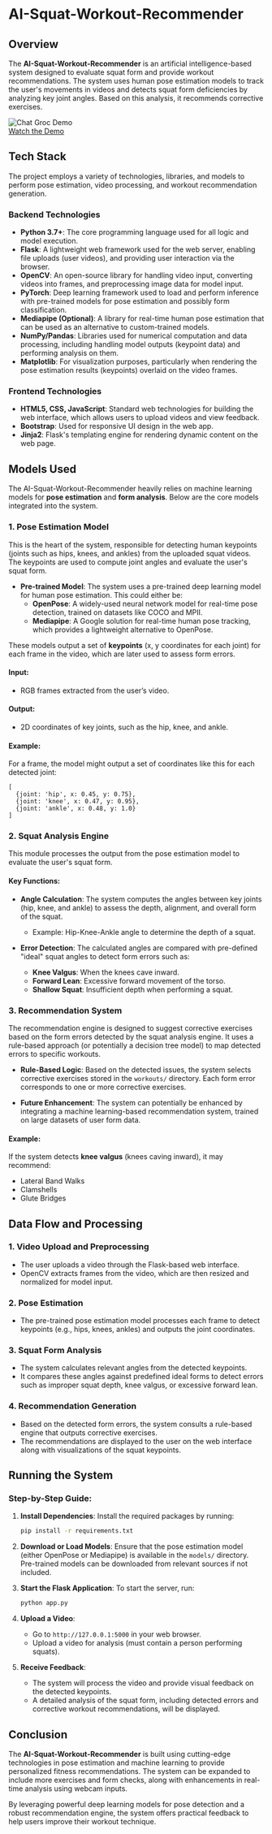 # AI-Squat-Workout-Recommender

## Overview

The **AI-Squat-Workout-Recommender** is an artificial intelligence-based system designed to evaluate squat form and provide workout recommendations. The system uses human pose estimation models to track the user's movements in videos and detects squat form deficiencies by analyzing key joint angles. Based on this analysis, it recommends corrective exercises.


![Chat Groc Demo](https://img.youtube.com/vi/RTCbG9Q8kmI/0.jpg)  
[Watch the Demo](https://www.youtube.com/watch?v=RTCbG9Q8kmI) 

## Tech Stack

The project employs a variety of technologies, libraries, and models to perform pose estimation, video processing, and workout recommendation generation.

### Backend Technologies

- **Python 3.7+**: The core programming language used for all logic and model execution.
- **Flask**: A lightweight web framework used for the web server, enabling file uploads (user videos), and providing user interaction via the browser.
- **OpenCV**: An open-source library for handling video input, converting videos into frames, and preprocessing image data for model input.
- **PyTorch**: Deep learning framework used to load and perform inference with pre-trained models for pose estimation and possibly form classification.
- **Mediapipe (Optional)**: A library for real-time human pose estimation that can be used as an alternative to custom-trained models.
- **NumPy/Pandas**: Libraries used for numerical computation and data processing, including handling model outputs (keypoint data) and performing analysis on them.
- **Matplotlib**: For visualization purposes, particularly when rendering the pose estimation results (keypoints) overlaid on the video frames.

### Frontend Technologies

- **HTML5, CSS, JavaScript**: Standard web technologies for building the web interface, which allows users to upload videos and view feedback.
- **Bootstrap**: Used for responsive UI design in the web app.
- **Jinja2**: Flask's templating engine for rendering dynamic content on the web page.

## Models Used

The AI-Squat-Workout-Recommender heavily relies on machine learning models for **pose estimation** and **form analysis**. Below are the core models integrated into the system.

### 1. **Pose Estimation Model**

This is the heart of the system, responsible for detecting human keypoints (joints such as hips, knees, and ankles) from the uploaded squat videos. The keypoints are used to compute joint angles and evaluate the user's squat form.

- **Pre-trained Model**: The system uses a pre-trained deep learning model for human pose estimation. This could either be:
  - **OpenPose**: A widely-used neural network model for real-time pose detection, trained on datasets like COCO and MPII.
  - **Mediapipe**: A Google solution for real-time human pose tracking, which provides a lightweight alternative to OpenPose.

These models output a set of **keypoints** (x, y coordinates for each joint) for each frame in the video, which are later used to assess form errors.

#### Input:
- RGB frames extracted from the user’s video.

#### Output:
- 2D coordinates of key joints, such as the hip, knee, and ankle.

#### Example:
For a frame, the model might output a set of coordinates like this for each detected joint:
```
[
  {joint: 'hip', x: 0.45, y: 0.75},
  {joint: 'knee', x: 0.47, y: 0.95},
  {joint: 'ankle', x: 0.48, y: 1.0}
]
```

### 2. **Squat Analysis Engine**

This module processes the output from the pose estimation model to evaluate the user's squat form.

#### Key Functions:
- **Angle Calculation**: The system computes the angles between key joints (hip, knee, and ankle) to assess the depth, alignment, and overall form of the squat.
  - Example: Hip-Knee-Ankle angle to determine the depth of a squat.
  
- **Error Detection**: The calculated angles are compared with pre-defined "ideal" squat angles to detect form errors such as:
  - **Knee Valgus**: When the knees cave inward.
  - **Forward Lean**: Excessive forward movement of the torso.
  - **Shallow Squat**: Insufficient depth when performing a squat.

### 3. **Recommendation System**

The recommendation engine is designed to suggest corrective exercises based on the form errors detected by the squat analysis engine. It uses a rule-based approach (or potentially a decision tree model) to map detected errors to specific workouts.

- **Rule-Based Logic**: Based on the detected issues, the system selects corrective exercises stored in the `workouts/` directory. Each form error corresponds to one or more corrective exercises.
  
- **Future Enhancement**: The system can potentially be enhanced by integrating a machine learning-based recommendation system, trained on large datasets of user form data.

#### Example:
If the system detects **knee valgus** (knees caving inward), it may recommend:
- Lateral Band Walks
- Clamshells
- Glute Bridges

## Data Flow and Processing

### 1. Video Upload and Preprocessing
- The user uploads a video through the Flask-based web interface.
- OpenCV extracts frames from the video, which are then resized and normalized for model input.
  
### 2. Pose Estimation
- The pre-trained pose estimation model processes each frame to detect keypoints (e.g., hips, knees, ankles) and outputs the joint coordinates.

### 3. Squat Form Analysis
- The system calculates relevant angles from the detected keypoints.
- It compares these angles against predefined ideal forms to detect errors such as improper squat depth, knee valgus, or excessive forward lean.

### 4. Recommendation Generation
- Based on the detected form errors, the system consults a rule-based engine that outputs corrective exercises.
- The recommendations are displayed to the user on the web interface along with visualizations of the squat keypoints.

## Running the System

### Step-by-Step Guide:

1. **Install Dependencies**:
   Install the required packages by running:
   ```bash
   pip install -r requirements.txt
   ```

2. **Download or Load Models**:
   Ensure that the pose estimation model (either OpenPose or Mediapipe) is available in the `models/` directory. Pre-trained models can be downloaded from relevant sources if not included.

3. **Start the Flask Application**:
   To start the server, run:
   ```bash
   python app.py
   ```

4. **Upload a Video**:
   - Go to `http://127.0.0.1:5000` in your web browser.
   - Upload a video for analysis (must contain a person performing squats).
   
5. **Receive Feedback**:
   - The system will process the video and provide visual feedback on the detected keypoints.
   - A detailed analysis of the squat form, including detected errors and corrective workout recommendations, will be displayed.

## Conclusion

The **AI-Squat-Workout-Recommender** is built using cutting-edge technologies in pose estimation and machine learning to provide personalized fitness recommendations. The system can be expanded to include more exercises and form checks, along with enhancements in real-time analysis using webcam inputs.

By leveraging powerful deep learning models for pose detection and a robust recommendation engine, the system offers practical feedback to help users improve their workout technique.
